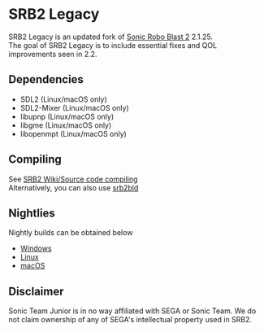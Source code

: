 # SRB2 Legacy

SRB2 Legacy is an updated fork of [Sonic Robo Blast 2](https://srb2.org) 2.1.25.  
The goal of SRB2 Legacy is to include essential fixes and QOL improvements seen in 2.2.

## Dependencies
- SDL2 (Linux/macOS only)
- SDL2-Mixer (Linux/macOS only)
- libupnp (Linux/macOS only)
- libgme (Linux/macOS only)
- libopenmpt (Linux/macOS only)

## Compiling

See [SRB2 Wiki/Source code compiling](http://wiki.srb2.org/wiki/Source_code_compiling)  
Alternatively, you can also use [srb2bld](https://mb.srb2.org/addons/srb2bld-srb2-build-package-manager-cli.3727/)

## Nightlies

Nightly builds can be obtained below

- [Windows](https://nightly.link/P-AS/srb2-legacy/workflows/windows/next)
- [Linux](https://nightly.link/P-AS/srb2-legacy/workflows/ubuntu/next)
- [macOS](https://nightly.link/P-AS/srb2-legacy/workflows/macos/next)

## Disclaimer
Sonic Team Junior is in no way affiliated with SEGA or Sonic Team. We do not claim ownership of any of SEGA's intellectual property used in SRB2.
